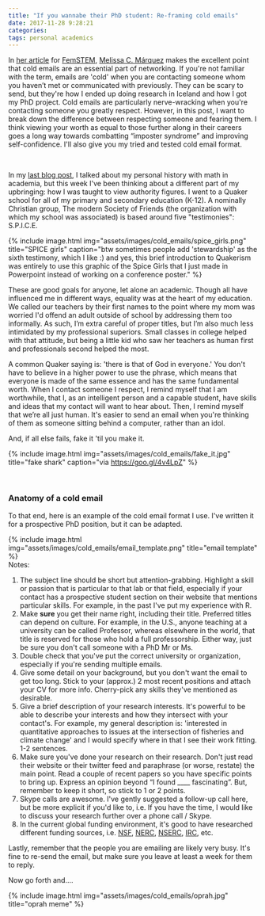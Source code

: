 ```yaml
---
title: "If you wannabe their PhD student: Re-framing cold emails"
date: 2017-11-28 9:28:21
categories:
tags: personal academics
---
```


In [her article][cold] for [FemSTEM][femstem], [Melissa C. Márquez][MCM] makes the excellent point that cold emails are an essential part of networking. If you're not familiar with the term, emails are 'cold' when you are contacting someone whom you haven’t met or communicated with previously. They can be scary to send, but they're how I ended up doing research in Iceland and how I got my PhD project. Cold emails are particularly nerve-wracking when you're contacting someone you greatly respect. However, in this post, I want to break down the difference between respecting someone and fearing them. I think viewing your worth as equal to those further along in their careers goes a long way towards combatting “imposter syndrome” and improving self-confidence. I'll also give you my tried and tested cold email format.

<br>

In my [last blog post][last], I talked about my personal history with math in academia, but this week I've been thinking about a different part of my upbringing: how I was taught to view authority figures. I went to a Quaker school for all of my primary and secondary education (K-12). A nominally Christian group, The modern Society of Friends (the organization with which my school was associated) is based around five "testimonies": S.P.I.C.E.


{% include image.html img="assets/images/cold_emails/spice_girls.png" title="SPICE girls" caption="btw sometimes people add 'stewardship' as the sixth testimony, which I like :) and yes, this brief introduction to Quakerism was entirely to use this graphic of the Spice Girls that I just made in Powerpoint instead of working on a conference poster." %}


These are good goals for anyone, let alone an academic. Though all have influenced me in different ways, equality was at the heart of my education. We called our teachers by their first names to the point where my mom was worried I'd offend an adult outside of school by addressing them too informally. As such, I’m extra careful of proper titles, but I’m also much less intimidated by my professional superiors. Small classes in college helped with that attitude, but being a little kid who saw her teachers as human first and professionals second helped the most.

A common Quaker saying is: 'there is that of God in everyone.' You don't have to believe in a higher power to use the phrase, which means that everyone is made of the same essence and has the same fundamental worth. When I contact someone I respect, I remind myself that I am worthwhile, that I, as an intelligent person and a capable student, have skills and ideas that my contact will want to hear about. Then, I remind myself that we’re all just human. It's easier to send an email when you're thinking of them as someone sitting behind a computer, rather than an idol.

And, if all else fails, fake it 'til you make it.


{% include image.html img="assets/images/cold_emails/fake_it.jpg" title="fake shark" caption="via https://goo.gl/4v4LpZ" %}

<br>

### Anatomy of a cold email

To that end, here is an example of the cold email format I use. I've written it for a prospective PhD position, but it can be adapted.

{% include image.html img="assets/images/cold_emails/email_template.png" title="email template" %}
<br>
Notes:

1. The subject line should be short but attention-grabbing. Highlight a skill or passion that is particular to that lab or that field, especially if your contact has a prospective student section on their website that mentions particular skills. For example, in the past I've put my experience with R.
2. Make **sure** you get their name right, including their title. Preferred titles can depend on culture. For example, in the U.S., anyone teaching at a university can be called Professor, whereas elsewhere in the world, that title is reserved for those who hold a full professorship. Either way, just be sure you don't call someone with a PhD Mr or Ms.
3. Double check that you've put the correct university or organization, especially if you're sending multiple emails.
4. Give some detail on your background, but you don't want the email to get too long. Stick to your (approx.) 2 most recent positions and attach your CV for more info. Cherry-pick any skills they've mentioned as desirable.
5. Give a brief description of your research interests. It's powerful to be able to describe your interests and how they intersect with your contact's. For example, my general description is: 'interested in quantitative approaches to issues at the intersection of fisheries and climate change' and I would specify where in that I see their work fitting. 1-2 sentences.
6. Make sure you've done your research on their research. Don't just read their website or their twitter feed and paraphrase (or worse, restate) the main point. Read a couple of recent papers so you have specific points to bring up. Express an opinion beyond “I found ____ fascinating”. But, remember to keep it short, so stick to 1 or 2 points.
7. Skype calls are awesome. I've gently suggested a follow-up call here, but be more explicit if you'd like to, i.e. If you have the time, I would like to discuss your research further over a phone call / Skype.
8. In the current global funding environment, it's good to have researched different funding sources, i.e. [NSF][NSF], [NERC][NERC], [NSERC][NSERC], [IRC][IRC], etc.

Lastly, remember that the people you are emailing are likely very busy. It's fine to re-send the email, but make sure you leave at least a week for them to reply.

Now go forth and....

{% include image.html img="assets/images/cold_emails/oprah.jpg" title="oprah meme" %}


[cold]: https://femstem.com/2017/09/23/stemsaturdays-cold-emails/
[femstem]: https://femstem.com/
[MCM]: https://twitter.com/mcmsharksxx?lang=en
[last]: https://sowasser.com/history-math-statistics/
[NSF]: https://www.nsf.gov/funding/pgm_summ.jsp?pims_id=6201
[NERC]:http://www.nerc.ac.uk/funding/available/postgrad/
[NSERC]: http://www.nserc-crsng.gc.ca/Students-Etudiants/PG-CS/index_eng.asp
[IRC]: http://research.ie/funding/goipg/